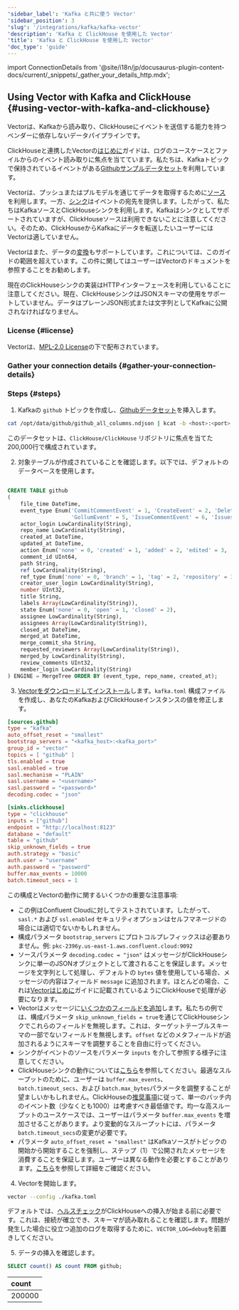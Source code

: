 ```yaml
---
'sidebar_label': 'Kafka と共に使う Vector'
'sidebar_position': 3
'slug': '/integrations/kafka/kafka-vector'
'description': 'Kafka と ClickHouse を使用した Vector'
'title': 'Kafka と ClickHouse を使用した Vector'
'doc_type': 'guide'
---
```


import ConnectionDetails from '@site/i18n/jp/docusaurus-plugin-content-docs/current/_snippets/_gather_your_details_http.mdx';

## Using Vector with Kafka and ClickHouse {#using-vector-with-kafka-and-clickhouse}

Vectorは、Kafkaから読み取り、ClickHouseにイベントを送信する能力を持つベンダーに依存しないデータパイプラインです。

ClickHouseと連携したVectorの[はじめに](../etl-tools/vector-to-clickhouse.md)ガイドは、ログのユースケースとファイルからのイベント読み取りに焦点を当てています。私たちは、Kafkaトピックで保持されているイベントがある[Githubサンプルデータセット](https://datasets-documentation.s3.eu-west-3.amazonaws.com/kafka/github_all_columns.ndjson)を利用しています。

Vectorは、プッシュまたはプルモデルを通じてデータを取得するために[ソース](https://vector.dev/docs/about/concepts/#sources)を利用します。一方、[シンク](https://vector.dev/docs/about/concepts/#sinks)はイベントの宛先を提供します。したがって、私たちはKafkaソースとClickHouseシンクを利用します。Kafkaはシンクとしてサポートされていますが、ClickHouseソースは利用できないことに注意してください。そのため、ClickHouseからKafkaにデータを転送したいユーザーにはVectorは適していません。

Vectorはまた、データの[変換](https://vector.dev/docs/reference/configuration/transforms/)もサポートしています。これについては、このガイドの範囲を超えています。この件に関してはユーザーはVectorのドキュメントを参照することをお勧めします。

現在のClickHouseシンクの実装はHTTPインターフェースを利用していることに注意してください。現在、ClickHouseシンクはJSONスキーマの使用をサポートしていません。データはプレーンJSON形式または文字列としてKafkaに公開されなければなりません。

### License {#license}
Vectorは、[MPL-2.0 License](https://github.com/vectordotdev/vector/blob/master/LICENSE)の下で配布されています。

### Gather your connection details {#gather-your-connection-details}
<ConnectionDetails />

### Steps {#steps}

1. Kafkaの `github` トピックを作成し、[Githubデータセット](https://datasets-documentation.s3.eu-west-3.amazonaws.com/kafka/github_all_columns.ndjson)を挿入します。

```bash
cat /opt/data/github/github_all_columns.ndjson | kcat -b <host>:<port> -X security.protocol=sasl_ssl -X sasl.mechanisms=PLAIN -X sasl.username=<username> -X sasl.password=<password> -t github
```

このデータセットは、`ClickHouse/ClickHouse` リポジトリに焦点を当てた200,000行で構成されています。

2. 対象テーブルが作成されていることを確認します。以下では、デフォルトのデータベースを使用します。

```sql

CREATE TABLE github
(
    file_time DateTime,
    event_type Enum('CommitCommentEvent' = 1, 'CreateEvent' = 2, 'DeleteEvent' = 3, 'ForkEvent' = 4,
                    'GollumEvent' = 5, 'IssueCommentEvent' = 6, 'IssuesEvent' = 7, 'MemberEvent' = 8, 'PublicEvent' = 9, 'PullRequestEvent' = 10, 'PullRequestReviewCommentEvent' = 11, 'PushEvent' = 12, 'ReleaseEvent' = 13, 'SponsorshipEvent' = 14, 'WatchEvent' = 15, 'GistEvent' = 16, 'FollowEvent' = 17, 'DownloadEvent' = 18, 'PullRequestReviewEvent' = 19, 'ForkApplyEvent' = 20, 'Event' = 21, 'TeamAddEvent' = 22),
    actor_login LowCardinality(String),
    repo_name LowCardinality(String),
    created_at DateTime,
    updated_at DateTime,
    action Enum('none' = 0, 'created' = 1, 'added' = 2, 'edited' = 3, 'deleted' = 4, 'opened' = 5, 'closed' = 6, 'reopened' = 7, 'assigned' = 8, 'unassigned' = 9, 'labeled' = 10, 'unlabeled' = 11, 'review_requested' = 12, 'review_request_removed' = 13, 'synchronize' = 14, 'started' = 15, 'published' = 16, 'update' = 17, 'create' = 18, 'fork' = 19, 'merged' = 20),
    comment_id UInt64,
    path String,
    ref LowCardinality(String),
    ref_type Enum('none' = 0, 'branch' = 1, 'tag' = 2, 'repository' = 3, 'unknown' = 4),
    creator_user_login LowCardinality(String),
    number UInt32,
    title String,
    labels Array(LowCardinality(String)),
    state Enum('none' = 0, 'open' = 1, 'closed' = 2),
    assignee LowCardinality(String),
    assignees Array(LowCardinality(String)),
    closed_at DateTime,
    merged_at DateTime,
    merge_commit_sha String,
    requested_reviewers Array(LowCardinality(String)),
    merged_by LowCardinality(String),
    review_comments UInt32,
    member_login LowCardinality(String)
) ENGINE = MergeTree ORDER BY (event_type, repo_name, created_at);

```

3. [Vectorをダウンロードしてインストール](https://vector.dev/docs/setup/quickstart/)します。`kafka.toml` 構成ファイルを作成し、あなたのKafkaおよびClickHouseインスタンスの値を修正します。

```toml
[sources.github]
type = "kafka"
auto_offset_reset = "smallest"
bootstrap_servers = "<kafka_host>:<kafka_port>"
group_id = "vector"
topics = [ "github" ]
tls.enabled = true
sasl.enabled = true
sasl.mechanism = "PLAIN"
sasl.username = "<username>"
sasl.password = "<password>"
decoding.codec = "json"

[sinks.clickhouse]
type = "clickhouse"
inputs = ["github"]
endpoint = "http://localhost:8123"
database = "default"
table = "github"
skip_unknown_fields = true
auth.strategy = "basic"
auth.user = "username"
auth.password = "password"
buffer.max_events = 10000
batch.timeout_secs = 1
```

この構成とVectorの動作に関するいくつかの重要な注意事項:

- この例はConfluent Cloudに対してテストされています。したがって、`sasl.*` および `ssl.enabled` セキュリティオプションはセルフマネージドの場合には適切でないかもしれません。
- 構成パラメータ `bootstrap_servers` にプロトコルプレフィックスは必要ありません。例: `pkc-2396y.us-east-1.aws.confluent.cloud:9092`
- ソースパラメータ `decoding.codec = "json"` はメッセージがClickHouseシンクに単一のJSONオブジェクトとして渡されることを保証します。メッセージを文字列として処理し、デフォルトの `bytes` 値を使用している場合、メッセージの内容はフィールド `message` に追加されます。ほとんどの場合、これは[Vectorはじめに](../etl-tools/vector-to-clickhouse.md#4-parse-the-logs)ガイドに記載されているようにClickHouseで処理が必要になります。
- Vectorはメッセージに[いくつかのフィールドを追加](https://vector.dev/docs/reference/configuration/sources/kafka/#output-data)します。私たちの例では、構成パラメータ `skip_unknown_fields = true`を通じてClickHouseシンクでこれらのフィールドを無視します。これは、ターゲットテーブルスキーマの一部でないフィールドを無視します。`offset` などのメタフィールドが追加されるようにスキーマを調整することを自由に行ってください。
- シンクがイベントのソースをパラメータ `inputs` を介して参照する様子に注意してください。
- ClickHouseシンクの動作については[こちら](https://vector.dev/docs/reference/configuration/sinks/clickhouse/#buffers-and-batches)を参照してください。最適なスループットのために、ユーザーは `buffer.max_events`、 `batch.timeout_secs`、および `batch.max_bytes`パラメータを調整することが望ましいかもしれません。ClickHouseの[推奨事項](/sql-reference/statements/insert-into#performance-considerations)に従って、単一のバッチ内のイベント数（少なくとも1000）は考慮すべき最低値です。均一な高スループットのユースケースでは、ユーザーはパラメータ `buffer.max_events` を増加させることがあります。より変動的なスループットには、パラメータ `batch.timeout_secs`の変更が必要です。
- パラメータ `auto_offset_reset = "smallest"` はKafkaソースがトピックの開始から開始することを強制し、ステップ（1）で公開されたメッセージを消費することを保証します。ユーザーは異なる動作を必要とすることがあります。[こちら](https://vector.dev/docs/reference/configuration/sources/kafka/#auto_offset_reset)を参照して詳細をご確認ください。

4. Vectorを開始します。

```bash
vector --config ./kafka.toml
```

デフォルトでは、[ヘルスチェック](https://vector.dev/docs/reference/configuration/sinks/clickhouse/#healthcheck)がClickHouseへの挿入が始まる前に必要です。これは、接続が確立でき、スキーマが読み取れることを確認します。問題が発生した場合に役立つ追加のログを取得するために、`VECTOR_LOG=debug`を前置きしてください。

5. データの挿入を確認します。

```sql
SELECT count() AS count FROM github;
```

| count |
| :--- |
| 200000 |
